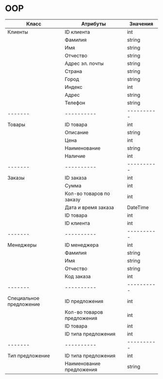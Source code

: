 # OOP
| Класс | Атрибуты | Значения |
|-------|----------|----------|
| Клиенты | ID клиента | int |
|  | Фамилия | string |
|  | Имя | string |
|  | Отчество | string |
|  | Адрес эл. почты | string |
|  | Страна | string |
|  | Город | string |
|  | Индекс | int |
|  | Адрес | string |
|  | Телефон | string |
|-------|----------|----------|
| Товары | ID товара | int |
|  | Описание | string |
|  | Цена | int |
|  | Наименование | string |
|  | Наличие | int |
|-------|----------|----------|
| Заказы | ID заказа | int |
|  | Сумма | int |
|  | Кол-во товаров по заказу | int |
|  | Дата и время заказа | DateTime |
|  | ID товара | int |
|  | ID клиента | int |
|-------|----------|----------|
| Менеджеры | ID менеджера | int |
|  | Фамилия | string |
|  | Имя | string |
|  | Отчество | string |
|  | Код заказа | int |
|-------|----------|----------|
| Специальное предложение | ID предложения | int |
|  | Кол-во товаров предложения | int |
|  | ID товара | int |
|  | ID типа предложения | int |
|-------|----------|----------|
| Тип предложение | ID типа предложения | int |
|  | Наименование предложения | string |


